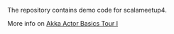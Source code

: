 The repository contains demo code for scalameetup4.

More info on [Akka Actor Basics Tour I](https://github.com/kasonchan/scalameetups/blob/scalameetup4/scalameetup4-slides/README.md)
